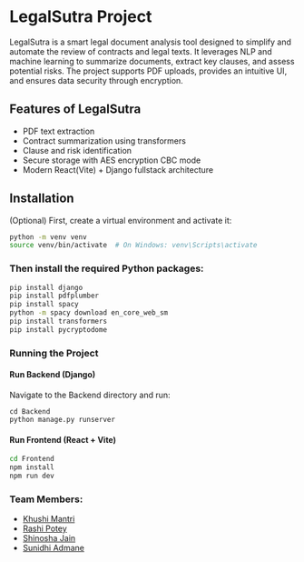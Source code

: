 # LegalSutra Project

LegalSutra is a smart legal document analysis tool designed to simplify and automate the review of contracts and legal texts. It leverages NLP and machine learning to summarize documents, extract key clauses, and assess potential risks. The project supports PDF uploads, provides an intuitive UI, and ensures data security through encryption.

## Features of LegalSutra
- PDF text extraction  
- Contract summarization using transformers  
- Clause and risk identification  
- Secure storage with AES encryption CBC mode
- Modern React(Vite) + Django fullstack architecture  

## Installation

(Optional) First, create a virtual environment and activate it:

```bash
python -m venv venv
source venv/bin/activate  # On Windows: venv\Scripts\activate
```
### Then install the required Python packages:
```bash
pip install django
pip install pdfplumber
pip install spacy
python -m spacy download en_core_web_sm
pip install transformers
pip install pycryptodome
```

### Running the Project

#### Run Backend (Django)
Navigate to the Backend directory and run:
```
cd Backend
python manage.py runserver
```

#### Run Frontend (React + Vite)
```bash
cd Frontend
npm install
npm run dev
```
### Team Members:
- [Khushi Mantri](https://github.com/kcode15)
- [Rashi Potey](https://github.com/Rashipotey)
- [Shinosha Jain](https://github.com/srj2005)
- [Sunidhi Admane](https://github.com/sunidhi09062004)
